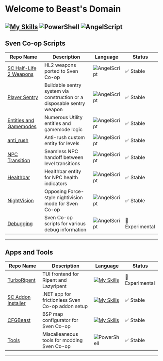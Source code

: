 # Welcome to Beast's Domain
[![My Skills](https://skillicons.dev/icons?i=cs,java,go,rust,dotnet)](https://skillicons.dev) ![PowerShell](https://img.shields.io/badge/PowerShell-5391FE?style=for-the-badge&logo=powershell&logoColor=white) ![AngelScript](https://img.shields.io/badge/AngelScript-CCAAFF?style=for-the-badge&logoColor=white)
---
## Sven Co-op Scripts

| Repo Name | Description | Language | Status |
|-----------|-------------|----------|--------|
| [SC Half-Life 2 Weapons](https://github.com/Outerbeast/SC-Half-Life-2-Weapons) | HL2 weapons ported to Sven Co-op | ![AngelScript](https://img.shields.io/badge/AngelScript-CCAAFF?style=for-the-badge&logoColor=white) | ✅ Stable |
| [Player Sentry](https://github.com/Outerbeast/Player-Sentry) | Buildable sentry system via construction or a disposable sentry weapon | ![AngelScript](https://img.shields.io/badge/AngelScript-CCAAFF?style=for-the-badge&logoColor=white) | ✅ Stable |
| [Entities and Gamemodes](https://github.com/Outerbeast/Entities-and-Gamemodes) | Numerous Utility entities and gamemode logic | ![AngelScript](https://img.shields.io/badge/AngelScript-CCAAFF?style=for-the-badge&logoColor=white) | ✅ Stable |
| [anti_rush](https://github.com/Outerbeast/anti_rush) | Anti-rush custom entity for levels | ![AngelScript](https://img.shields.io/badge/AngelScript-CCAAFF?style=for-the-badge&logoColor=white) | ✅ Stable |
| [NPC Transition](https://github.com/Outerbeast/Npc-Transition) | Seamless NPC handoff between level transitions | ![AngelScript](https://img.shields.io/badge/AngelScript-CCAAFF?style=for-the-badge&logoColor=white) | ✅ Stable |
| [Healthbar](https://github.com/Outerbeast/Healthbar) | Healthbar entity for NPC health indicators | ![AngelScript](https://img.shields.io/badge/AngelScript-CCAAFF?style=for-the-badge&logoColor=white) | ✅ Stable |
| [NightVision](https://github.com/Outerbeast/NightVision) | Opposing Force-style nightivision mode for Sven Co-op | ![AngelScript](https://img.shields.io/badge/AngelScript-CCAAFF?style=for-the-badge&logoColor=white) | ✅ Stable |
| [Debugging](https://github.com/Outerbeast/Debugging) | Sven Co-op scripts for various debug information | ![AngelScript](https://img.shields.io/badge/AngelScript-CCAAFF?style=for-the-badge&logoColor=white) | 🧪 Experimental |

---
## Apps and Tools

| Repo Name | Description | Language | Status |
|-----------|-------------|----------|--------|
| [TurboRipent](https://github.com/Outerbeast/TurboRipent)| TUI frontend for Ripent and Lazyripent | [![My Skills](https://skillicons.dev/icons?i=go)](https://skillicons.dev) | 🧪 Experimental |
| [SC Addon Installer](https://github.com/Outerbeast/SC-Addon-Installer) | .NET app for frictionless Sven Co-op addon setup | [![My Skills](https://skillicons.dev/icons?i=cs,dotnet)](https://skillicons.dev)| ✅ Stable |
| [CFGBeast](https://github.com/Outerbeast/CFGBeast)| BSP map configurator for Sven Co-op | [![My Skills](https://skillicons.dev/icons?i=rust)](https://skillicons.dev) | ✅ Stable |
| [Tools](https://github.com/Outerbeast/Tools) | Miscalleaneous tools for modding Sven Co-op | ![PowerShell](https://img.shields.io/badge/PowerShell-5391FE?style=for-the-badge&logo=powershell&logoColor=white) | ✅ Stable |
---
